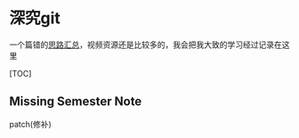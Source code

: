 # 深究git

一个篇错的[思路汇总](https://missing.csail.mit.edu/2020/version-control/)，视频资源还是比较多的，我会把我大致的学习经过记录在这里

[TOC]

## Missing Semester Note

patch(修补)
